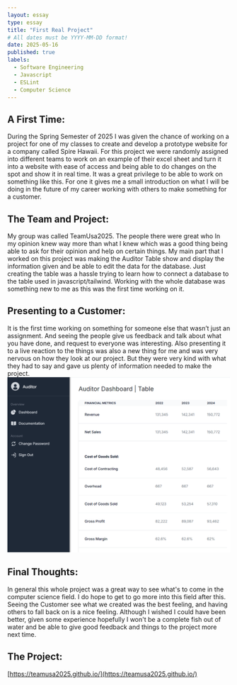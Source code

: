 ```yaml
---
layout: essay
type: essay
title: "First Real Project"
# All dates must be YYYY-MM-DD format!
date: 2025-05-16
published: true
labels:
  - Software Engineering
  - Javascript
  - ESLint
  - Computer Science
---
```



## A First Time:
During the Spring Semester of 2025 I was given the chance of working on a project for one of my classes to create and develop a prototype website for a company called Spire Hawaii. For this project we were randomly assigned into different teams to work on an example of their excel sheet and turn it into a  website with ease of access and being able to do changes on the spot and show it in real time. It was a great privilege to be able to work on something like this. For one it gives me a small introduction on what I will be doing in the future of my career working with others to make something for a customer.
 


## The Team and Project:
My group was called TeamUsa2025. The people there were great who In my opinion knew way more than what I knew which was a good thing being able to ask for their opinion and help on certain things. My main part that I worked on this project was making the Auditor Table show and display the information given and be able to edit the data for the database. Just creating the table was a hassle trying to learn how to connect a database to the table used in javascript/tailwind. Working with the whole database was something new to me as this was the first time working on it.


## Presenting to a Customer:
It is the first time working on something for someone else that wasn’t just an assignment. And seeing the people give us feedback and talk about what you have done, and request to everyone was interesting. Also presenting it to a live reaction to the things was also a new thing for me and was very nervous on how they look at our project. But they were very kind with what they had to say and gave us plenty of information needed to make the project.
<img width="600px" src="../img/auditor.png">

## Final Thoughts:
In general this whole project was a great way to see what's to come in the computer science field. I do hope to get to go more into this field after this. Seeing the Customer see what we created was the best feeling, and having others to fall back on is a nice feeling. Although I wished I could have been better, given some experience hopefully I won't be a complete fish out of water and be able to give good feedback and things to the project more next time.

## The Project:
[https://teamusa2025.github.io/](https://teamusa2025.github.io/)
